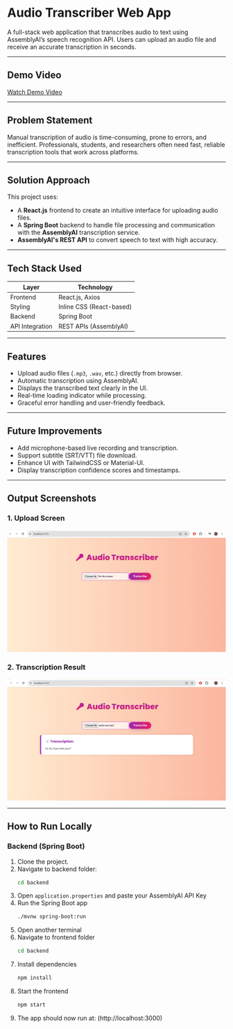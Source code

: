 # Audio Transcriber Web App

A full-stack web application that transcribes audio to text using AssemblyAI’s speech recognition API. Users can upload an audio file and receive an accurate transcription in seconds.

---

##  Demo Video

[Watch Demo Video](https://youtu.be/xspcfijeCsA)  


---

##  Problem Statement

Manual transcription of audio is time-consuming, prone to errors, and inefficient. Professionals, students, and researchers often need fast, reliable transcription tools that work across platforms.

---

##  Solution Approach

This project uses:
- A **React.js** frontend to create an intuitive interface for uploading audio files.
- A **Spring Boot** backend to handle file processing and communication with the **AssemblyAI** transcription service.
- **AssemblyAI's REST API** to convert speech to text with high accuracy.

---

## Tech Stack Used

| Layer           | Technology              |
|----------------|--------------------------|
| Frontend       | React.js, Axios          |
| Styling        | Inline CSS (React-based) |
| Backend        | Spring Boot              |
| API Integration| REST APIs (AssemblyAI)   |

---

##  Features

- Upload audio files (`.mp3`, `.wav`, etc.) directly from browser.
- Automatic transcription using AssemblyAI.
- Displays the transcribed text clearly in the UI.
- Real-time loading indicator while processing.
- Graceful error handling and user-friendly feedback.

---

##  Future Improvements

- Add microphone-based live recording and transcription.
- Support subtitle (SRT/VTT) file download.
- Enhance UI with TailwindCSS or Material-UI.
- Display transcription confidence scores and timestamps.

---

##  Output Screenshots

### 1. Upload Screen  
![Upload](screenshots/upload_screen.png)

### 2. Transcription Result  
![Transcription](screenshots/transcription_screen.png)


---

##  How to Run Locally

###  Backend (Spring Boot)
1. Clone the project.
2. Navigate to backend folder:
   ```bash
   cd backend

3. Open `application.properties` and paste your AssemblyAI API Key
4. Run the Spring Boot app
   ```bash
   ./mvnw spring-boot:run
6. Open another terminal
7. Navigate to frontend folder
   ```bash
   cd backend
8. Install dependencies
   ```bash
   npm install
9. Start the frontend
   ```bash
   npm start
10. The app should now run at: (http://localhost:3000)



